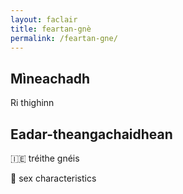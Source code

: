 ```yaml
---
layout: faclair
title: feartan-gnè
permalink: /feartan-gne/
---
```


## Mìneachadh

Ri thighinn

## Eadar-theangachaidhean

&#x1f1ee;&#x1f1ea; tréithe gnéis

&#x1f3f4;&#xe0067;&#xe0062;&#xe0065;&#xe006e;&#xe0067;&#xe007f; sex characteristics
